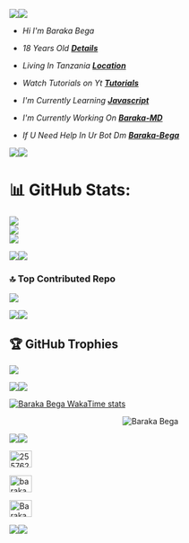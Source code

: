 <a><img src='https://i.imgur.com/LyHic3i.gif'/></a><a><img src='https://i.imgur.com/LyHic3i.gif'/></a>

- *Hi I'm* *Baraka Bega*

- *18 Years Old **[Details](https://linktr.ee/barakabega)***

- *Living In Tanzania **[Location](https://www.google.com/url?sa=t&source=web&rct=j&opi=89978449&url=https://www.google.com/maps/%3Fq%3DDar%2520es%2520Salaam,%2BNone%2BTanzania&ved=2ahUKEwi6y-yvhJ2JAxULhP0HHehaHsAQFnoECB0QAQ&usg=AOvVaw3islFcMCnoPrvTh-YwUoEV)***
   
- *Watch Tutorials on Yt **[Tutorials](https://www.youtube.com/@baraka_bega)***

- *I'm Currently Learning **[Javascript](https://javascript.info)***
 
- *I'm Currently Working On **[Baraka-MD](https://github.com/Kingbega/BARAKA-MD)***

- *If U Need Help In Ur Bot Dm **[Baraka-Bega](https://wa.me//255762190568)***

<a><img src='https://i.imgur.com/LyHic3i.gif'/></a><a><img src='https://i.imgur.com/LyHic3i.gif'/></a>

# 📊 GitHub Stats:
![](https://github-readme-stats.vercel.app/api?username=Kingbega&theme=shadow_green&hide_border=true&include_all_commits=false&count_private=false)<br/>
![](https://github-readme-streak-stats.herokuapp.com/?user=Kingbega&theme=shadow_green&hide_border=true)<br/>
![](https://github-readme-stats.vercel.app/api/top-langs/?username=Kingbega&theme=shadow_green&hide_border=true&include_all_commits=false&count_private=false&layout=compact)

<a><img src='https://i.imgur.com/LyHic3i.gif'/></a><a><img src='https://i.imgur.com/LyHic3i.gif'/></a>

### 🔝 Top Contributed Repo
![](https://github-contributor-stats.vercel.app/api?username=Kingbega&limit=5&theme=dark&combine_all_yearly_contributions=true)

<a><img src='https://i.imgur.com/LyHic3i.gif'/></a><a><img src='https://i.imgur.com/LyHic3i.gif'/></a>

## 🏆 GitHub Trophies
![](https://github-profile-trophy.vercel.app/?username=Kingbega&theme=shadow_green&no-frame=true&no-bg=true&margin-w=4)

<a><img src='https://i.imgur.com/LyHic3i.gif'/></a><a><img src='https://i.imgur.com/LyHic3i.gif'/></a>

[![Baraka Bega WakaTime stats](https://github-readme-stats.vercel.app/api/wakatime?username=ffflabs)](https://github.com/Kingbega)
<br>
<p align="center">
        <img src="https://raw.githubusercontent.com/bornmay/bornmay/Update/svg/Bottom.svg" alt="Baraka Bega" />
</p>

<a><img src='https://i.imgur.com/LyHic3i.gif'/></a><a><img src='https://i.imgur.com/LyHic3i.gif'/></a>


<a href="http://wa.me/+255762190568" target="blank"><img align="center" src="https://raw.githubusercontent.com/rahuldkjain/github-profile-readme-generator/master/src/images/icons/Social/whatsapp.svg" alt="255762190568" height="30" width="40" /></a>


<a href="http://t.me/baraka_bega" target="blank"><img align="center" src="https://raw.githubusercontent.com/rahuldkjain/github-profile-readme-generator/master/src/images/icons/Social/Telegram.svg" alt="baraka_bega" height="30" width="40" /></a>

<a href="https://youtube.com/@baraka_bega-vn9pl" target="blank"><img align="center" src="https://raw.githubusercontent.com/rahuldkjain/github-profile-readme-generator/master/src/images/icons/Social/youtube.svg" alt="Baraka Bega" height="30" width="40" /></a>


<a><img src='https://i.imgur.com/LyHic3i.gif'/></a><a><img src='https://i.imgur.com/LyHic3i.gif'/></a>
